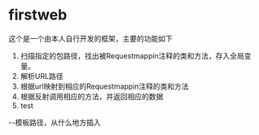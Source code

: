 # firstweb
这个是一个由本人自行开发的框架，主要的功能如下
1. 扫描指定的包路径，找出被Requestmappin注释的类和方法，存入全局变量。
2. 解析URL路径
3. 根据url映射到相应的Requestmappin注释的类和方法
4. 根据反射调用相应的方法，并返回相应的数据
5. test


--模板路径，从什么地方插入
